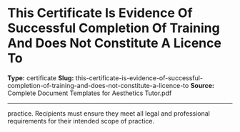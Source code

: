 # This Certificate Is Evidence Of Successful Completion Of Training And Does Not Constitute A Licence To

**Type:** certificate
**Slug:** this-certificate-is-evidence-of-successful-completion-of-training-and-does-not-constitute-a-licence-to
**Source:** Complete Document Templates for Aesthetics Tutor.pdf

---

practice. Recipients must ensure they meet all legal and professional requirements for their intended scope
of practice.